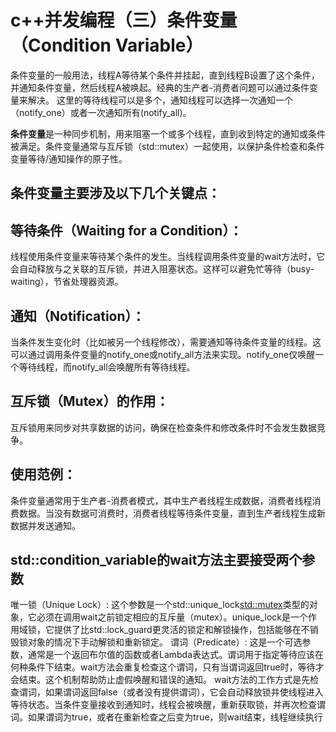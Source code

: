 # c++并发编程（三）条件变量（Condition Variable）
条件变量的一般用法，线程A等待某个条件并挂起，直到线程B设置了这个条件，并通知条件变量，然后线程A被唤起。经典的生产者-消费者问题可以通过条件变量来解决。
这里的等待线程可以是多个，通知线程可以选择一次通知一个（notify_one）或者一次通知所有(notify_all)。

**条件变量**是一种同步机制，用来阻塞一个或多个线程，直到收到特定的通知或条件被满足。条件变量通常与互斥锁（std::mutex）一起使用，以保护条件检查和条件变量等待/通知操作的原子性。

## 条件变量主要涉及以下几个关键点：

## 等待条件（Waiting for a Condition）：
线程使用条件变量来等待某个条件的发生。当线程调用条件变量的wait方法时，它会自动释放与之关联的互斥锁，并进入阻塞状态。这样可以避免忙等待（busy-waiting），节省处理器资源。

## 通知（Notification）：
当条件发生变化时（比如被另一个线程修改），需要通知等待条件变量的线程。这可以通过调用条件变量的notify_one或notify_all方法来实现。notify_one仅唤醒一个等待线程，而notify_all会唤醒所有等待线程。

## 互斥锁（Mutex）的作用：
互斥锁用来同步对共享数据的访问，确保在检查条件和修改条件时不会发生数据竞争。

## 使用范例：
条件变量通常用于生产者-消费者模式，其中生产者线程生成数据，消费者线程消费数据。当没有数据可消费时，消费者线程等待条件变量，直到生产者线程生成新数据并发送通知。

## std::condition_variable的wait方法主要接受两个参数
唯一锁（Unique Lock）:
这个参数是一个std::unique_lock<std::mutex>类型的对象，它必须在调用wait之前锁定相应的互斥量（mutex）。unique_lock是一个作用域锁，它提供了比std::lock_guard更灵活的锁定和解锁操作，包括能够在不销毁锁对象的情况下手动解锁和重新锁定。
谓词（Predicate）:
这是一个可选参数，通常是一个返回布尔值的函数或者Lambda表达式。谓词用于指定等待应该在何种条件下结束。wait方法会重复检查这个谓词，只有当谓词返回true时，等待才会结束。这个机制帮助防止虚假唤醒和错误的通知。
wait方法的工作方式是先检查谓词，如果谓词返回false（或者没有提供谓词），它会自动释放锁并使线程进入等待状态。当条件变量接收到通知时，线程会被唤醒，重新获取锁，并再次检查谓词。如果谓词为true，或者在重新检查之后变为true，则wait结束，线程继续执行